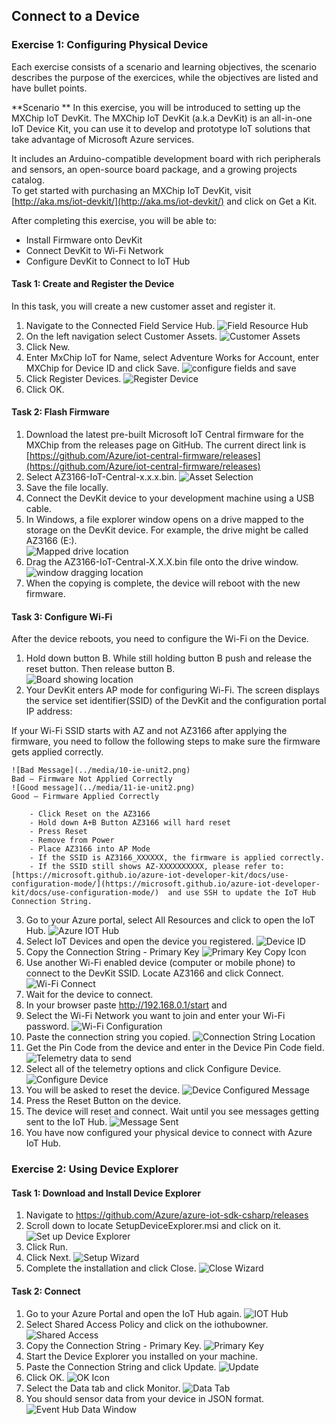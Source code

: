 ## Connect to a Device

 
### Exercise 1: Configuring Physical Device  
Each exercise consists of a scenario and learning objectives, the scenario describes the purpose of the exercices, while the objectives are listed and have bullet points.  

**Scenario **
In this exercise, you will be introduced to setting up the MXChip IoT DevKit. The MXChip IoT DevKit (a.k.a DevKit) is an all-in-one IoT Device Kit, you can use it to develop and prototype IoT solutions that take advantage of Microsoft Azure services.  

It includes an Arduino-compatible development board with rich peripherals and sensors, an open-source board package, and a growing projects catalog.  
To get started with purchasing an MXChip IoT DevKit, visit [http://aka.ms/iot-devkit/](http://aka.ms/iot-devkit/) and click on Get a Kit.  
 
After completing this exercise, you will be able to: 
- Install Firmware onto DevKit 
- Connect DevKit to Wi-Fi Network 
- Configure DevKit to Connect to IoT Hub 
 
  
#### Task 1: Create and Register the Device 
In this task, you will create a new customer asset and register it. 

1. Navigate to the Connected Field Service Hub. 
![Field Resource Hub](../media/1-ie-unit2.png)
2. On the left navigation select Customer Assets. 
![Customer Assets](../media/2-ie-unit2.png)
3. Click New. 
4. Enter MxChip IoT for Name, select Adventure Works for Account, enter MXChip for Device ID and click Save. 
![configure fields and save](../media/3-ie-unit2.png)
5. Click Register Devices. 
![Register Device](../media/4-ie-unit2.png)
6. Click OK. 
 
#### Task 2: Flash Firmware 

1. Download the latest pre-built Microsoft IoT Central firmware for the MXChip from the releases page on GitHub. The current direct link is [https://github.com/Azure/iot-central-firmware/releases](https://github.com/Azure/iot-central-firmware/releases) 
1. Select AZ3166-IoT-Central-x.x.x.bin. 
![Asset Selection](../media/5-ie-unit2.png)
3. Save the file locally. 
4. Connect the DevKit device to your development machine using a USB cable. 
5. In Windows, a file explorer window opens on a drive mapped to the storage on the DevKit device. For example, the drive might be called AZ3166 (E:).  
![Mapped drive location](../media/6-ie-unit2.png)
6. Drag the AZ3166-IoT-Central-X.X.X.bin file onto the drive window. 
![window dragging location](../media/7-ie-unit2.png)
7. When the copying is complete, the device will reboot with the new firmware. 
 
#### Task 3: Configure Wi-Fi 
 
After the device reboots, you need to configure the Wi-Fi on the Device.  
 
1. Hold down button B. While still holding button B push and release the reset button. Then release button B.  
![Board showing location](../media/8-ie-unit2.png)
2. Your DevKit enters AP mode for configuring Wi-Fi. The screen displays the service set identifier(SSID) of the DevKit and the configuration portal IP address: 
  
If your Wi-Fi SSID starts with AZ and not AZ3166 after applying the firmware, you need to follow the following steps to make sure the firmware gets applied correctly. 
 
	![Bad Message](../media/10-ie-unit2.png) 
	Bad – Firmware Not Applied Correctly 
	![Good message](../media/11-ie-unit2.png)
	Good – Firmware Applied Correctly 
 
		- Click Reset on the AZ3166 
		- Hold down A+B Button AZ3166 will hard reset 
		- Press Reset 
		- Remove from Power 
		- Place AZ3166 into AP Mode 
		- If the SSID is AZ3166_XXXXXX, the firmware is applied correctly.  
		- If the SSID still shows AZ-XXXXXXXXXX, please refer to:  [https://microsoft.github.io/azure-iot-developer-kit/docs/use-configuration-mode/](https://microsoft.github.io/azure-iot-developer-kit/docs/use-configuration-mode/)  and use SSH to update the IoT Hub Connection String. 

3. Go to your Azure portal, select All Resources and click to open the IoT Hub. 
![Azure IOT Hub](../media/12-ie-unit2.png)
4. Select IoT Devices and open the device you registered. 
![Device ID](../media/13-ie-unit2.png)
5. Copy the Connection String - Primary Key 
![Primary Key Copy Icon](../media/14-ie-unit2.png)
6. Use another Wi-Fi enabled device (computer or mobile phone) to connect to the DevKit SSID. Locate AZ3166 and click Connect. 
![Wi-Fi Connect](../media/15-ie-unit2.png)
7. Wait for the device to connect. 
8. In your browser paste http://192.168.0.1/start and <enter> 
9. Select the Wi-Fi Network you want to join and enter your Wi-Fi password.
![Wi-Fi Configuration](../media/16-ie-unit2.png)
10. Paste the connection string you copied. 
![Connection String Location](../media/17-ie-unit2.png)
11. Get the Pin Code from the device and enter in the Device Pin Code field. 
![Telemetry data to send](../media/18-ie-unit2.png)
12. Select all of the telemetry options and click Configure Device. 
![Configure Device](../media/19-ie-unit2.png)
13. You will be asked to reset the device.
![Device Configured Message](../media/20-ie-unit2.png) 
14. Press the Reset Button on the device. 
15. The device will reset and connect. Wait until you see messages getting sent to the IoT Hub. 
![Message Sent](../media/21-ie-unit2.png)
16. You have now configured your physical device to connect with Azure IoT Hub. 
 
### Exercise 2: Using Device Explorer    
 
#### Task 1: Download and Install Device Explorer 


1. Navigate to https://github.com/Azure/azure-iot-sdk-csharp/releases  
2. Scroll down to locate SetupDeviceExplorer.msi and click on it.
![Set up Device Explorer](../media/22-ie-unit2.png) 
3. Click Run. 
4. Click Next. 
![Setup Wizard](../media/23-ie-unit2.png)
5. Complete the installation and click Close. 
![Close Wizard](../media/24-ie-unit2.png)
 
#### Task 2: Connect 


1. Go to your Azure Portal and open the IoT Hub again. 
![IOT Hub](../media/25-ie-unit2.png)
2. Select Shared Access Policy and click on the iothubowner. 
![Shared Access](../media/26-ie-unit2.png)
3. Copy the Connection String - Primary Key. 
![Primary Key](../media/27-ie-unit2.png)
4. Start the Device Explorer you installed on your machine. 
5. Paste the Connection String and click Update. 
![Update](../media/28-ie-unit2.png)
6. Click OK. 
![OK Icon](../media/29-ie-unit2.png)
7. Select the Data tab and click Monitor.
![Data Tab](../media/30-ie-unit2.png) 
8. You should sensor data from your device in JSON format. 
![Event Hub Data Window](../media/31-ie-unit2.png)
